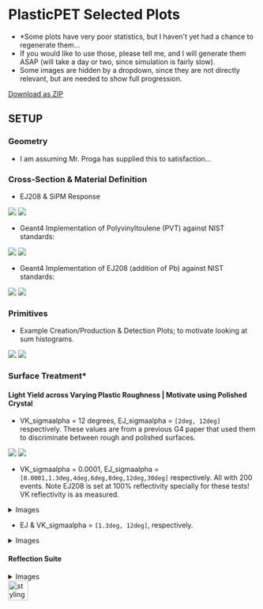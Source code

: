 # PlasticPET Selected Plots  

- *Some plots have very poor statistics, but I haven't yet had a chance to regenerate them... 
- If you would like to use those, please tell me, and I will generate them ASAP (will take a day or two, since simulation is fairly slow).
- Some images are hidden by a dropdown, since they are not directly relevant, but are needed to show full progression.  

<a href="https://github.com/akhilsadam/PlasticPET-graphicx/archive/refs/heads/main.zip">Download as ZIP</a>
<link type="text/css" rel="stylesheet" src="https://raw.githubusercontent.com/akhilsadam/PlasticPET-graphicx/gh-pages/styles.css"/>

## SETUP

### Geometry

- I am assuming Mr. Proga has supplied this to satisfaction...  

### Cross-Section & Material Definition

- EJ208 & SiPM Response

![](0-CrossSection/EJ208.png) ![](0-CrossSection/SiPM.jpg)

- Geant4 Implementation of Polyvinyltoulene (PVT) against NIST standards:  

![](0-CrossSection/PVT_G4_VS_NIST_CS.png) ![](0-CrossSection/PVT_G4_VS_NIST_L.png)  

- Geant4 Implementation of EJ208 (addition of Pb) against NIST standards:  

![](0-CrossSection/PVT_G4_W_Pb_CS.png) ![](0-CrossSection/PVT_G4_W_Pb_L.png)  

### Primitives

- Example Creation/Production & Detection Plots; to motivate looking at sum histograms.

![](1-Primitives/Creation.png) ![](1-Primitives/Detection.png)  

### Surface Treatment*

#### Light Yield across Varying Plastic Roughness | Motivate using Polished Crystal

- VK_sigmaalpha = 12 degrees, EJ_sigmaalpha = `[2deg, 12deg]` respectively. These values are from a previous G4 paper that used them to discriminate between rough and polished surfaces.

![](2-Surfaces/EJVK-2-12.png) ![](2-Surfaces/EJVK-12-12.png) 

- VK_sigmaalpha = 0.0001, EJ_sigmaalpha = `[0.0001,1.3deg,4deg,6deg,8deg,12deg,30deg]` respectively. All with 200 events. Note EJ208 is set at 100% reflectivity specially for these tests! VK reflectivity is as measured.  

<details>
<summary>Images</summary>  


![](2-Surfaces/EJVK-0.0001.png)

![](2-Surfaces/EJVK-1.3-0.0001.png)  

![](2-Surfaces/EJVK-4-0.0001.png)

![](2-Surfaces/EJVK-6-0.0001.png)  

![](2-Surfaces/EJVK-8-0.0001.png)

![](2-Surfaces/EJVK-12-0.0001.png)   

![](2-Surfaces/EJVK-30-0.0001.png)    
 

</details>

- EJ & VK_sigmaalpha = `[1.3deg, 12deg]`, respectively.  

<details>
<summary>Images</summary>  


![](2-Surfaces/EJVK-1.3.png)

![](2-Surfaces/EJVK-12.png)  



</details>

#### Reflection Suite

<details>
<summary>Images</summary> 



# TODO



</details>







<img src="footer.svg" width="40" height="40" alt="styling">